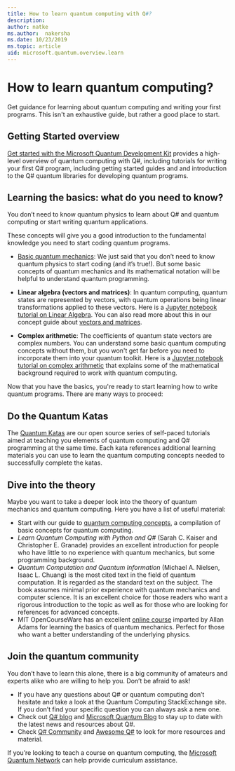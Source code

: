 ```yaml
---
title: How to learn quantum computing with Q#?
description: 
author: natke
ms.author:  nakersha
ms.date: 10/23/2019
ms.topic: article
uid: microsoft.quantum.overview.learn
---
```


# How to learn quantum computing?

Get guidance for learning about quantum computing and writing your first programs. This isn't an exhaustive guide, but rather a good place to start.

## Getting Started overview

[Get started with the Microsoft Quantum Development Kit](xref:microsoft.quantum.welcome) provides a high-level overview of quantum computing with Q#, including tutorials for writing your first Q# program, including getting started guides and and introduction to the Q# quantum libraries for developing quantum programs.

## Learning the basics: what do you need to know?

You don’t need to know quantum physics to learn about Q# and quantum computing or start writing quantum applications.

These concepts will give you a good introduction to the fundamental knowledge you need to start coding quantum programs.  

* [Basic quantum mechanics](xref:microsoft.quantum.concepts.intro): We just said that you don’t need to know quantum physics to start coding (and it’s true!). But some basic concepts of quantum mechanics and its mathematical notation will be helpful to understand quantum programming.

* **Linear algebra (vectors and matrices)**: In quantum computing, quantum states are represented by vectors, with quantum operations being linear transformations applied to these vectors.  Here is a [Jupyter notebook tutorial on Linear Algebra](https://github.com/microsoft/QuantumKatas/tree/master/tutorials/LinearAlgebra).  You can also read more about this in our concept guide about [vectors and matrices](xref:microsoft.quantum.concepts.vectors).

* **Complex arithmetic**: The coefficients of quantum state vectors are complex numbers. You can understand some basic quantum computing concepts without them, but you won't get far before you need to incorporate them into your quantum toolkit.  Here is a [Jupyter notebook tutorial on complex arithmetic](https://github.com/microsoft/QuantumKatas/tree/master/tutorials/ComplexArithmetic) that explains some of the mathematical background required to work with quantum computing. 

Now that you have the basics, you're ready to start learning how to write quantum programs.  There are many ways to proceed:

## Do the Quantum Katas

The [Quantum Katas](xref:microsoft.quantum.overview.katas) are our open source series of self-paced tutorials aimed at teaching you elements of quantum computing and Q# programming at the same time.  Each kata references additional learning materials you can use to learn the quantum computing concepts needed to successfully complete the katas.  

## Dive into the theory

Maybe you want to take a deeper look into the theory of quantum mechanics and quantum computing. Here you have a list of useful material:

* Start with our guide to [quantum computing concepts](xref:microsoft.quantum.concepts.intro), a compilation of basic concepts for quantum computing.
* _Learn Quantum Computing with Python and Q#_ (Sarah C. Kaiser and Christopher E. Granade) provides an excellent introduction for people who have little to no experience with quantum mechanics, but some programming background.
* _Quantum Computation and Quantum Information_ (Michael A. Nielsen, Isaac L. Chuang) is the most cited text in the field of quantum computation. It is regarded as the standard text on the subject. The book assumes minimal prior experience with quantum mechanics and computer science. It is an excellent choice for those readers who want a rigorous introduction to the topic as well as for those who are looking for references for advanced concepts.
* MIT OpenCourseWare has an excellent [online course](https://www.youtube.com/watch?v=lZ3bPUKo5zc&list=PLUl4u3cNGP61-9PEhRognw5vryrSEVLPr) imparted by Allan Adams for learning the basics of quantum mechanics. Perfect for those who want a better understanding of the underlying physics.

## Join the quantum community

You don’t have to learn this alone, there is a big community of amateurs and experts alike who are willing to help you. Don’t be afraid to ask!

* If you have any questions about Q# or quantum computing don’t hesitate and take a look at the Quantum Computing StackExchange site. If you don’t find your specific question you can always ask a new one. 
* Check out [Q# blog](https://devblogs.microsoft.com/qsharp/) and [Microsoft Quantum Blog](https://cloudblogs.microsoft.com/quantum/) to stay up to date with the latest news and resources about Q#.
* Check [Q# Community](https://qsharp.community/) and [Awesome Q#](https://project-awesome.org/ebraminio/awesome-qsharp) to look for more resources and material.

 If you’re looking to teach a course on quantum computing, the [Microsoft Quantum Network](https://info.microsoft.com/LearnMoreAboutMicrosoftQuantumNetwork.html) can help provide curriculum assistance.  

